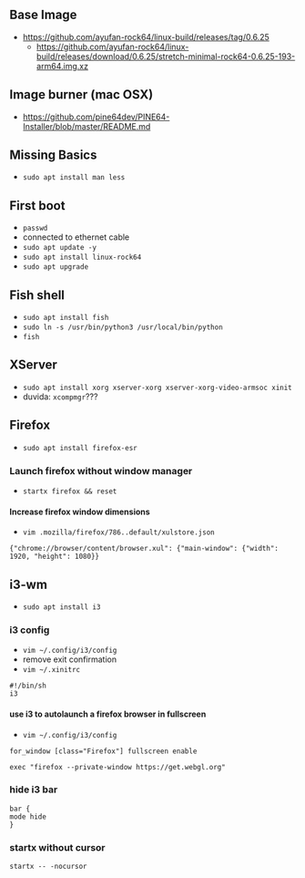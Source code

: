 
## Base Image

- https://github.com/ayufan-rock64/linux-build/releases/tag/0.6.25
  - https://github.com/ayufan-rock64/linux-build/releases/download/0.6.25/stretch-minimal-rock64-0.6.25-193-arm64.img.xz

## Image burner (mac OSX)
- https://github.com/pine64dev/PINE64-Installer/blob/master/README.md

## Missing Basics
- ``sudo apt install man less``

## First boot
 - ``passwd``
 - connected to ethernet cable
 - ``sudo apt update -y``
 - ``sudo apt install linux-rock64``
 - ``sudo apt upgrade``

## Fish shell
 - ``sudo apt install fish``
 - ``sudo ln -s /usr/bin/python3 /usr/local/bin/python``
 - ``fish``
 
## XServer
 - ``sudo apt install xorg xserver-xorg xserver-xorg-video-armsoc xinit``
 - duvida: ``xcompmgr``???
 
## Firefox
  - ``sudo apt install firefox-esr``

### Launch firefox without window manager
  - ``startx firefox && reset``
 
#### Increase firefox window dimensions
- ``vim .mozilla/firefox/786..default/xulstore.json``
```
{"chrome://browser/content/browser.xul": {"main-window": {"width": 1920, "height": 1080}}
```

## i3-wm
  - ``sudo apt install i3``

### i3 config
  - ``vim ~/.config/i3/config``
  - remove exit confirmation
  - ``vim ~/.xinitrc``
```
#!/bin/sh
i3
```

#### use i3 to autolaunch a firefox browser in fullscreen 
- ``vim ~/.config/i3/config``
```
for_window [class="Firefox"] fullscreen enable

exec "firefox --private-window https://get.webgl.org"
```

### hide i3 bar
```
bar {
mode hide
}
```

### startx without cursor

``startx -- -nocursor``


 
 
